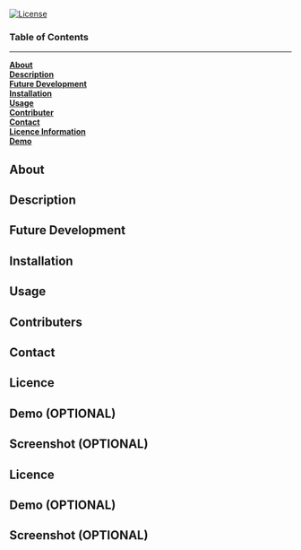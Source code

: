[![License](https://img.shields.io/badge/License-MIT-blue.svg)](https://opensource.org/licenses/MIT)

### **Table of Contents** <br>
***
 [**About**](#about)<br>
 [**Description**](#description)<br>
 [**Future Development**](#future-development)<br>
 [**Installation**](#installation)<br>
 [**Usage**](#usage)<br>
 [**Contributer**](#contributer)<br>
 [**Contact**](#contact)<br>
 [**Licence Information**](#licence)<br>
 [**Demo**](#demo)<br>

## **About**

## **Description**

## **Future Development**

## **Installation**

## **Usage**

## **Contributers**

## **Contact**

## **Licence**

## **Demo** (OPTIONAL)

## **Screenshot** (OPTIONAL)

## **Licence**

## **Demo** (OPTIONAL)

## **Screenshot** (OPTIONAL)